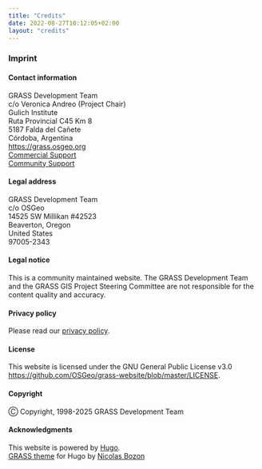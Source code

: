 ```yaml
---
title: "Credits"
date: 2022-08-27T10:12:05+02:00
layout: "credits"
---
```


### Imprint

#### Contact information

<div class="alert rounded-0 alert-default">
  <p>GRASS Development Team<br>
  c/o Veronica Andreo (Project Chair)<br>
  Gulich Institute<br>
  Ruta Provincial C45 Km 8<br>
  5187 Falda del Cañete<br>
  Córdoba, Argentina<br>
  <a href="https://grass.osgeo.org" target="_blank">https://grass.osgeo.org</a><br>
  <a href="https://grass.osgeo.org/support/commercial/" target="_blank">Commercial Support</a><br>
  <a href="https://grass.osgeo.org/support/community/" target="_blank">Community Support</a>
  </p>
</div>

#### Legal address

<div class="alert rounded-0 alert-default">
  <p>GRASS Development Team<br>
  c/o OSGeo<br>
  14525 SW Millikan #42523<br>
  Beaverton, Oregon<br>
  United States<br>
  97005-2343<br>
  </p>
</div>

#### Legal notice

This is a community maintained website. The  GRASS Development Team and the GRASS GIS Project Steering Committee are not responsible for the content quality and accuracy.

#### Privacy policy

Please read our [privacy policy](# "privacy policy").

#### License

This website is licensed under the GNU General Public License v3.0<br>
<a href="https://github.com/OSGeo/grass-website/blob/master/LICENSE" target="_blank">https://github.com/OSGeo/grass-website/blob/master/LICENSE</a>.

#### Copyright

&#9400; Copyright, 1998-2025 GRASS Development Team

#### Acknowledgments

This website is powered by [Hugo](https://gohugo.io/ "The world’s fastest framework for building websites").
\
[GRASS theme](https://grass.osgeo.org/about/theme/ "GRASS theme for Hugo") for Hugo by [Nicolas Bozon](http://cartogenic.com)
